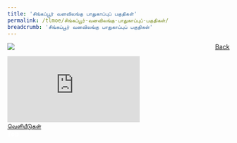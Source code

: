 ```yaml
---
title: 'சிங்கப்பூர் வனவிலங்கு பாதுகாப்புப் பகுதிகள்'
permalink: /tlmoe/சிங்கப்பூர்-வனவிலங்கு-பாதுகாப்புப்-பகுதிகள்/
breadcrumb: 'சிங்கப்பூர் வனவிலங்கு பாதுகாப்புப் பகுதிகள்'
---
```

<a href="/gallery/தமிழ்மொழிக்-காட்சிக்கூடம்-e/community-partners2/" style="float:right;">Back</a>
 <img src="/images/WRS-TL.jpg"> <br/>
<div class="video-container">
  <iframe src="https://www.youtube.com/embed/-puAH4a3u5I" frameborder="0" allow="accelerometer; autoplay; encrypted-media; gyroscope; picture-in-picture" allowfullscreen></iframe></div>
<a href="/mlmoe/WRS Publication PDF_Revised.pdf" download>வெளியீடுகள்</a>
<div class="btntop"><a href="#top" style="text-decoration:none;"><span style="color:white"><b>Top</b></span></a></div>
